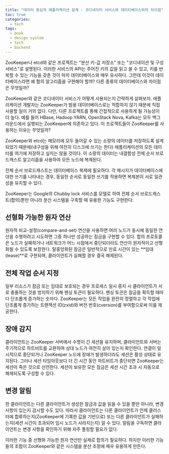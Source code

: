 ```yaml
---
title: "데이터 중심의 애플리케이션 설계 - 코디네이터 서비스와 데이터베이스와의 차이점"
toc: true
categories:
  - tech
tags:
  - book
  - design system
  - tech
  - backend
---
```


ZooKeeper나 etcd와 같은 프로젝트는 "분산 키-값 저장소" 또는 "코디네이션 및 구성 서비스"로 설명된다.
이러한 서비스의 API는 주어진 키의 값을 읽고 쓸 수 있고, 키를 반복할 수 있는 기능을 갖춘 것이 마치 데이터베이스와 매우 유사하다.
그런데 이것이 데이터베이스라면 왜 합의 알고리즘을 구현해야 할까? 다른 종류의 데이터베이스와 차이점은 무엇일까?

ZooKeeper와 같은 코디네이터 서비스가 어떻게 사용되는지 간략하게 살펴보자.
애플리케이션 개발자는 ZooKeeper가 범용 데이터베이스로는 적합하지 않기 때문에 직접 사용할 일이 거의 없다.
다만, 다른 프로젝트를 통해 간접적으로 사용하게 될 가능성이 더 높다. 예를 들어 HBase, Hadoop YARN, OpenStack Nova, Kafka는 모두 백그라운드에서 실행되는 ZooKeeper에 의존하고 있다. 이 프로젝트들이 ZooKeeper를 사용하는 이유는 무엇일까?

ZooKeeper와 etcd는 메모리에 모두 들어갈 수 있는 소량의 데이터를 저장하도록 설계되었기 때문에(내구성을 위해 여전히 디스크에 쓰기는 한다) 애플리케이션의 모든 데이터를 여기에 저장하고 싶지는 않을 것이다.
이 소량의 데이터는 내결함성 전체 순서 브로드캐스트 알고리즘을 사용하여 모든 노드에 복제된다.

전체 순서 브로드캐스트는 데이터베이스 복제에 필요하다.
각 메시지가 데이터베이스에 대한 쓰기를 나타내는 경우, 동일한 순서로 동일한 쓰기를 적용하면 복제본이 서로 일관성을 유지할 수 있다.

ZooKeeper는 Google의 Chubby lock 서비스를 모델로 하여 전체 순서 브로드캐스트(합의)뿐만 아니라 분산 시스템을 구축할 때 유용한 기능도 구현한다:

## 선형화 가능한 원자 연산

원자적 비교-설정(compare-and-set) 연산을 사용하면 여러 노드가 동시에 동일한 연산을 수행하려고 시도하면 그중 하나만 성공하는 잠금을 구현할 수 있다. 합의 프로토콜은 노드가 실패하거나 네트워크가 어느 시점에서 중단되더라도 연산이 원자적이고 선형화될 수 있도록 보장한다. 탈중앙화된 잠금은 일반적으로 만료 시간이 있는 **임대(lease)**로 구현되며, 클라이언트가 실패할 경우 결국 해제된다.

## 전체 작업 순서 지정

일부 리소스가 잠금 또는 임대로 보호되는 경우 프로세스 일시 중지 시 클라이언트가 서로 충돌하는 것을 방지하기 위해 펜싱 토큰이 필요하다. 펜싱 토큰은 잠금을 획득할 때마다 단조롭게 증가하는 숫자다. ZooKeeper는 모든 작업을 완전히 정렬하고 각 작업에 단조롭게 증가하는 트랜잭션 ID(zxid)와 버전 번호(cversion)를 부여함으로써 이를 제공한다.

## 장애 감지

클라이언트는 ZooKeeper 서버에서 수명이 긴 세션을 유지하며, 클라이언트와 서버는 주기적으로 하트비트를 교환하여 상대 노드가 여전히 살아 있는지 확인한다. 연결이 일시적으로 중단되거나 ZooKeeper 노드에 장애가 발생하더라도 세션은 활성 상태로 유지된다. 그러나 세션 타임아웃보다 더 긴 시간 동안 하트비트가 중단되면 ZooKeeper는 세션이 죽은 것으로 선언한다. 세션이 보유한 모든 잠금은 세션 시간 초과 시 자동으로 해제되도록 구성할 수 있다.

## 변경 알림

한 클라이언트는 다른 클라이언트가 생성한 잠금과 값을 읽을 수 있을 뿐만 아니라, 변경 사항이 있는지 감시할 수도 있다. 따라서 클라이언트는 다른 클라이언트가 언제 클러스터에 합류하는지(ZooKeeper에 기록한 값을 기반으로) 또는 다른 클라이언트가 실패하는지(세션 시간이 초과되어 임시 노드가 사라지는지) 알 수 있다. 알림을 구독하면 클라이언트는 변경 사항을 확인하기 위해 자주 폴링할 필요가 없다.

이러한 기능 중 선형화 가능한 원자 연산만 실제로 합의가 필요하다.
하지만 이러한 기능들의 조합이 ZooKeeper와 같은 시스템을 분산 조정에 매우 유용하게 만든다.
